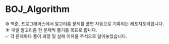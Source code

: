 # BOJ_Algorithm
⚙️ 백준, 프로그래머스에서 알고리즘 문제를 풀면 자동으로 기록되는 레포지토리입니다. </br>
☀️ 매일 알고리즘 한 문제씩 풀기를 목표로 합니다. </br>
✅ 각 문제마다 풀이 과정 및 실패 이유를 주석으로 달아놓았습니다.
